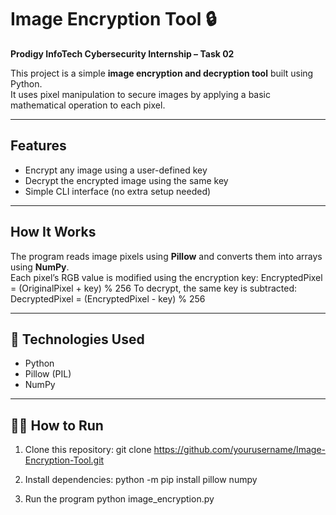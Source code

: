 # Image Encryption Tool 🔒  
**Prodigy InfoTech Cybersecurity Internship – Task 02**

This project is a simple **image encryption and decryption tool** built using Python.  
It uses pixel manipulation to secure images by applying a basic mathematical operation to each pixel.  

---

##  Features
- Encrypt any image using a user-defined key  
- Decrypt the encrypted image using the same key  
- Simple CLI interface (no extra setup needed)  

---

##  How It Works
The program reads image pixels using **Pillow** and converts them into arrays using **NumPy**.  
Each pixel’s RGB value is modified using the encryption key:
EncryptedPixel = (OriginalPixel + key) % 256
To decrypt, the same key is subtracted:
DecryptedPixel = (EncryptedPixel - key) % 256

---

## 🧰 Technologies Used
- Python  
- Pillow (PIL)  
- NumPy  

---

## 🏃‍♂️ How to Run
1. Clone this repository:
   git clone https://github.com/yourusername/Image-Encryption-Tool.git

2. Install dependencies:
    python -m pip install pillow numpy

3. Run the program
   python image_encryption.py

   
